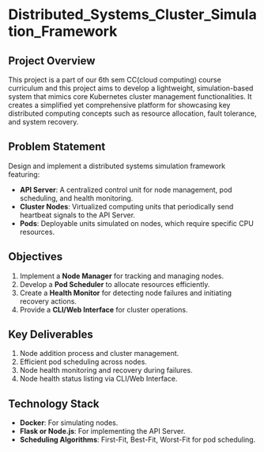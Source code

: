 # Distributed_Systems_Cluster_Simulation_Framework

## Project Overview  
This project is a part of our 6th sem CC(cloud computing) course curriculum and this project aims to develop a lightweight, simulation-based system that mimics core Kubernetes cluster management functionalities. It creates a simplified yet comprehensive platform for showcasing key distributed computing concepts such as resource allocation, fault tolerance, and system recovery.

## Problem Statement  
Design and implement a distributed systems simulation framework featuring:  
- **API Server**: A centralized control unit for node management, pod scheduling, and health monitoring.  
- **Cluster Nodes**: Virtualized computing units that periodically send heartbeat signals to the API Server.  
- **Pods**: Deployable units simulated on nodes, which require specific CPU resources.

## Objectives  
1. Implement a **Node Manager** for tracking and managing nodes.  
2. Develop a **Pod Scheduler** to allocate resources efficiently.  
3. Create a **Health Monitor** for detecting node failures and initiating recovery actions.  
4. Provide a **CLI/Web Interface** for cluster operations.

## Key Deliverables  
1. Node addition process and cluster management.  
2. Efficient pod scheduling across nodes.  
3. Node health monitoring and recovery during failures.  
4. Node health status listing via CLI/Web Interface.

## Technology Stack  
- **Docker**: For simulating nodes.  
- **Flask or Node.js**: For implementing the API Server.  
- **Scheduling Algorithms**: First-Fit, Best-Fit, Worst-Fit for pod scheduling.  
